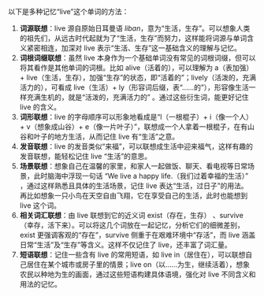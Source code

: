 以下是多种记忆“live”这个单词的方法：
1. **词源联想**：live 源自原始日耳曼语 *liban*，意为“生活，生存”。可以想象人类的祖先们，从远古时代起就为了“生活，生存”而努力，这样能将词源与单词含义紧密相连，加深对 live 表示“生活、生存”这一基础含义的理解与记忆。 
2. **词根词缀联想**：虽然 live 本身作为一个基础单词没有常见的词根词缀，但可以将其看作是其他单词的词根。比如 alive（活着的），可以理解为 a（表加强） + live（生活，生存），加强“生存”的状态，即“活着的”；lively（活泼的，充满活力的），可看成 live（生活）+ ly（形容词后缀，表“……的”），形容像生活一样充满生机的，就是“活泼的，充满活力的” 。通过这些衍生词，能更好记住 live 的含义。 
3. **词形联想**：live 的字母顺序可以形象地看成是“l（一根棍子）+ i（像一个人）+ v（想象成山谷）+ e（像一片叶子）”，联想成一个人拿着一根棍子，在有山谷和叶子的地方生活，从而记住 live 有“生活”之意。 
4. **发音联想**：live 的发音类似“来福”，可以联想成生活中迎来福气，这样有趣的发音联想，能轻松记住 live “生活”的意思。 
5. **场景联想**：想象自己在温馨的家里，和家人一起做饭、聊天、看电视等日常场景，此时脑海中浮现一句话 “We live a happy life.（我们过着幸福的生活）” ，通过这样熟悉且具体的生活场景，记住 live 表达“生活，过日子”的用法。 再比如想象一只小鸟在天空自由飞翔，它在享受自己的生活，此时也能想到 live 这个词。 
6. **相关词汇联想**：由 live 联想到它的近义词 exist（存在，生存） 、survive（幸存，活下来）。可以将这几个词放在一起记忆，分析它们的细微差别，exist 更强调客观的“存在”，survive 侧重于在艰难环境中“存活”，而 live 涵盖日常“生活”及“生存”等含义。这样不仅记住了 live，还丰富了词汇量。 
7. **短语联想**：记住一些含有 live 的常用短语，如 live in（居住在），可以联想自己居住在某个城市或房子里的情景；live on（以……为生，继续活着），想象农民以种地为生的画面，通过这些短语构建具体语境，强化对 live 不同含义和用法的记忆。 